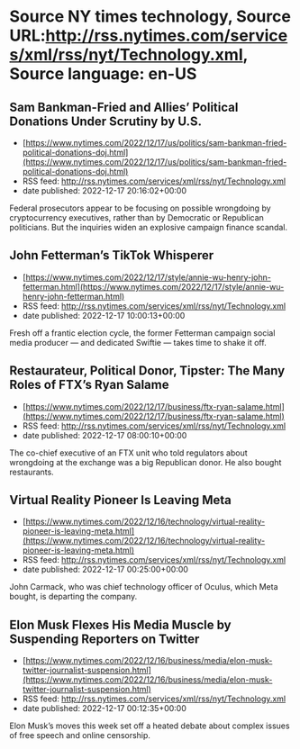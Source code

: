 # Source NY times technology, Source URL:http://rss.nytimes.com/services/xml/rss/nyt/Technology.xml, Source language: en-US

## Sam Bankman-Fried and Allies’ Political Donations Under Scrutiny by U.S.
 - [https://www.nytimes.com/2022/12/17/us/politics/sam-bankman-fried-political-donations-doj.html](https://www.nytimes.com/2022/12/17/us/politics/sam-bankman-fried-political-donations-doj.html)
 - RSS feed: http://rss.nytimes.com/services/xml/rss/nyt/Technology.xml
 - date published: 2022-12-17 20:16:02+00:00

Federal prosecutors appear to be focusing on possible wrongdoing by cryptocurrency executives, rather than by Democratic or Republican politicians. But the inquiries widen an explosive campaign finance scandal.

## John Fetterman’s TikTok Whisperer
 - [https://www.nytimes.com/2022/12/17/style/annie-wu-henry-john-fetterman.html](https://www.nytimes.com/2022/12/17/style/annie-wu-henry-john-fetterman.html)
 - RSS feed: http://rss.nytimes.com/services/xml/rss/nyt/Technology.xml
 - date published: 2022-12-17 10:00:13+00:00

Fresh off a frantic election cycle, the former Fetterman campaign social media producer  — and dedicated Swiftie — takes time to shake it off.

## Restaurateur, Political Donor, Tipster: The Many Roles of FTX’s Ryan Salame
 - [https://www.nytimes.com/2022/12/17/business/ftx-ryan-salame.html](https://www.nytimes.com/2022/12/17/business/ftx-ryan-salame.html)
 - RSS feed: http://rss.nytimes.com/services/xml/rss/nyt/Technology.xml
 - date published: 2022-12-17 08:00:10+00:00

The co-chief executive of an FTX unit who told regulators about wrongdoing at the exchange was a big Republican donor. He also bought restaurants.

## Virtual Reality Pioneer Is Leaving Meta
 - [https://www.nytimes.com/2022/12/16/technology/virtual-reality-pioneer-is-leaving-meta.html](https://www.nytimes.com/2022/12/16/technology/virtual-reality-pioneer-is-leaving-meta.html)
 - RSS feed: http://rss.nytimes.com/services/xml/rss/nyt/Technology.xml
 - date published: 2022-12-17 00:25:00+00:00

John Carmack, who was chief technology officer of Oculus, which Meta bought, is departing the company.

## Elon Musk Flexes His Media Muscle by Suspending Reporters on Twitter
 - [https://www.nytimes.com/2022/12/16/business/media/elon-musk-twitter-journalist-suspension.html](https://www.nytimes.com/2022/12/16/business/media/elon-musk-twitter-journalist-suspension.html)
 - RSS feed: http://rss.nytimes.com/services/xml/rss/nyt/Technology.xml
 - date published: 2022-12-17 00:12:35+00:00

Elon Musk’s moves this week set off a heated debate about complex issues of free speech and online censorship.
